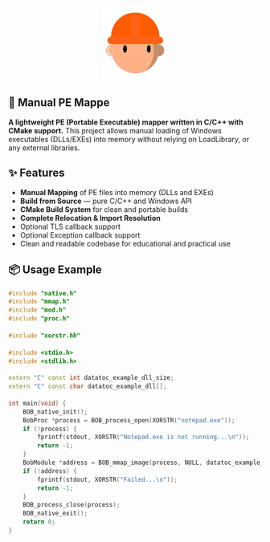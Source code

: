 <div align="center">
	<p align="center">
		<img src="img/logo.png" alt="Bob" width="128"/>
	</p>
</div>

## 🧠 Manual PE Mappe

**A lightweight PE (Portable Executable) mapper written in C/C++ with CMake support.**
This project allows manual loading of Windows executables (DLLs/EXEs) into memory without relying on LoadLibrary, or any external libraries.

## ✨ Features

- **Manual Mapping** of PE files into memory (DLLs and EXEs)
- **Build from Source** — pure C/C++ and Windows API
- **CMake Build System** for clean and portable builds
- **Complete Relocation & Import Resolution**
- Optional TLS callback support
- Optional Exception callback support
- Clean and readable codebase for educational and practical use

## 📦 Usage Example

```cpp
#include "native.h"
#include "mmap.h"
#include "mod.h"
#include "proc.h"

#include "xorstr.hh"

#include <stdio.h>
#include <stdlib.h>

extern "C" const int datatoc_example_dll_size;
extern "C" const char datatoc_example_dll[];

int main(void) {
	BOB_native_init();
	BobProc *process = BOB_process_open(XORSTR("notepad.exe"));
	if (!process) {
		fprintf(stdout, XORSTR("Notepad.exe is not running...\n"));
		return -1;
	}
	BobModule *address = BOB_mmap_image(process, NULL, datatoc_example_dll, datatoc_example_dll_size, 0);
	if (!address) {
		fprintf(stdout, XORSTR("Failed...\n"));
		return -1;
	}
	BOB_process_close(process);
	BOB_native_exit();
	return 0;
}
```
